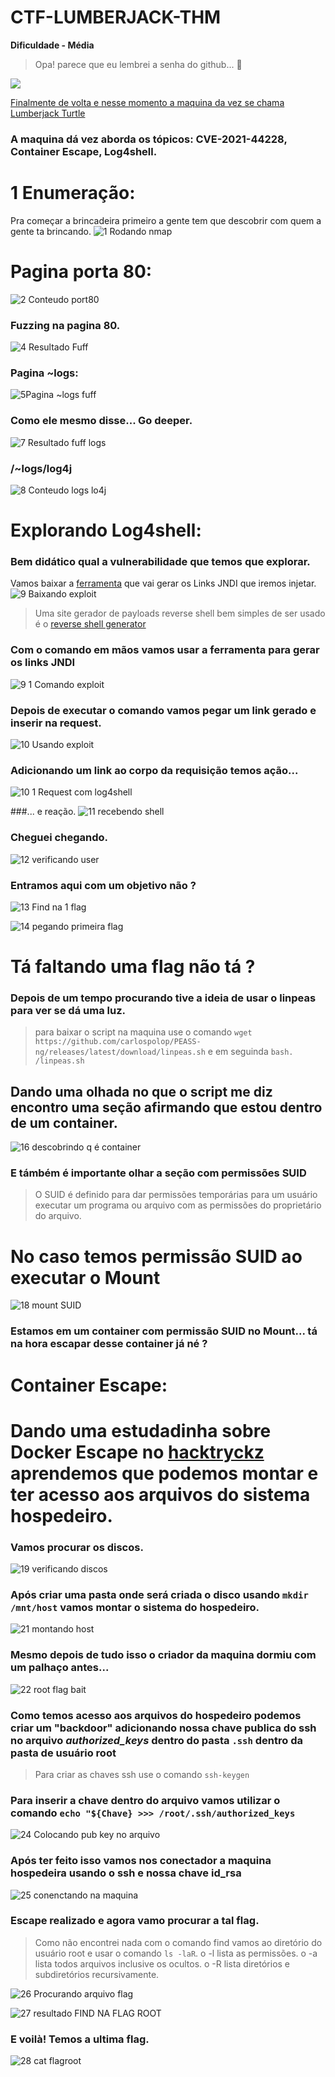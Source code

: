 # CTF-LUMBERJACK-THM
**Dificuldade - Média**

>Opa! parece que eu lembrei a senha do github... 🤥

<a href="https://tryhackme.com/room/lumberjackturtle"><img src="https://user-images.githubusercontent.com/32500664/161400606-1bf15aab-36be-4994-a601-e8c666be82c6.png">

Finalmente de volta e nesse momento a maquina da vez se chama [Lumberjack Turtle](https://tryhackme.com/room/lumberjackturtle)

<h3>A maquina dá vez aborda os tópicos: CVE-2021-44228, Container Escape, Log4shell.<h3>

# 1 Enumeração:
  Pra começar a brincadeira primeiro a gente tem que descobrir com quem a gente ta brincando.
  ![1 Rodando nmap](https://user-images.githubusercontent.com/32500664/161874493-28914374-937f-4b7a-9716-d2698b6aa2b0.png)

# Pagina porta 80:
  ![2 Conteudo port80](https://user-images.githubusercontent.com/32500664/161875415-fd2367df-c044-4192-b7a6-8094404f1994.png) 
### Fuzzing na pagina 80.
  ![4 Resultado Fuff](https://user-images.githubusercontent.com/32500664/161875603-644316a9-bc69-401f-950b-2638fbdc222f.png)
  
### Pagina ~logs:
  ![5Pagina ~logs fuff](https://user-images.githubusercontent.com/32500664/161876245-742657dc-2f27-4069-b59c-78aed984566d.png)
  
### Como ele mesmo disse... Go deeper.
  ![7 Resultado fuff logs](https://user-images.githubusercontent.com/32500664/161876392-1b576890-0bbd-44c7-97ec-05fbb3aa6d04.png)

### /~logs/log4j
  ![8 Conteudo logs lo4j](https://user-images.githubusercontent.com/32500664/161878823-026187ed-469f-4a58-83e4-1f4306911a48.png)

# Explorando Log4shell:
  
### Bem didático qual a vulnerabilidade que temos que explorar.
  Vamos baixar a [ferramenta](https://github.com/welk1n/JNDI-Injection-Exploit) que vai gerar os Links JNDI que iremos injetar.
  ![9 Baixando exploit](https://user-images.githubusercontent.com/32500664/161882105-bbff5bf7-2985-4b02-a2d2-2335e1f706e8.png)

>Uma site gerador de payloads reverse shell bem simples de ser usado é o [reverse shell generator](https://www.revshells.com)
  
### Com o comando em mãos vamos usar a ferramenta para gerar os links JNDI
  ![9 1 Comando exploit](https://user-images.githubusercontent.com/32500664/161884764-6037c6f9-98df-4161-95b7-9db349b79797.png)

  ### Depois de executar o comando vamos pegar um link gerado e inserir na request.
  ![10 Usando exploit](https://user-images.githubusercontent.com/32500664/161885374-9e864f3b-7e72-407f-99bc-e9436cebc180.png)
  
  ### Adicionando um link ao corpo da requisição temos ação...
  ![10 1 Request com log4shell](https://user-images.githubusercontent.com/32500664/161885389-e8e8e04f-3226-4229-a3e7-82777c6a74af.png)

  ###... e reação.
  ![11 recebendo shell](https://user-images.githubusercontent.com/32500664/162006254-d0cb090f-a2a5-4af3-bb1f-0d39ea7ddf3f.png)

  ### Cheguei chegando. 
  ![12 verificando user](https://user-images.githubusercontent.com/32500664/162014860-149567ca-7588-48cc-b18d-d9f8f7801eb8.png)
  
  ### Entramos aqui com um objetivo não ?
  ![13 Find na 1 flag](https://user-images.githubusercontent.com/32500664/162027118-017a73d1-d5e7-40f0-acc5-71ec1915ee20.png)
  
  ![14 pegando primeira flag](https://user-images.githubusercontent.com/32500664/162027152-1a6d4563-c6d4-4f2b-8582-34342b1a66bd.png)

# Tá faltando uma flag não tá ?
  ### Depois de um tempo procurando tive a ideia de usar o linpeas para ver se dá uma luz.
 > para baixar o script na maquina use o comando `wget https://github.com/carlospolop/PEASS-ng/releases/latest/download/linpeas.sh`  e em seguinda `bash. /linpeas.sh`

  ## Dando uma olhada no que o script me diz encontro uma seção afirmando que estou dentro de um container.
  ![16 descobrindo q é container](https://user-images.githubusercontent.com/32500664/162085746-a00cc933-1d63-4b2d-9177-55bb057e9d5a.png)
 
  ### E támbém é importante olhar a seção com permissões SUID
  >O SUID é definido para dar permissões temporárias para um usuário executar um programa ou arquivo com as permissões do proprietário do arquivo.
  
  # No caso temos permissão SUID ao executar o Mount
  ![18 mount SUID](https://user-images.githubusercontent.com/32500664/162086276-088cb595-82c0-4951-b76e-7e4228d21587.png)

### Estamos em um container com permissão SUID no Mount... tá na hora escapar desse container já né ?
  
  # Container Escape:
  
  # Dando uma estudadinha sobre Docker Escape no [hacktryckz](https://book.hacktricks.xyz/linux-unix/privilege-escalation/docker-breakout/docker-breakout-privilege-escalation#mounting-disk-poc1) aprendemos que podemos montar e ter acesso aos arquivos do sistema hospedeiro.
  
  ### Vamos procurar os discos.
  
  ![19 verificando discos](https://user-images.githubusercontent.com/32500664/162098227-4cd0ebf1-af4c-4d42-af8c-671d0d1a7fd7.png)

  ### Após criar uma pasta onde será criada o disco usando `mkdir /mnt/host` vamos montar o sistema do hospedeiro.
  
  ![21 montando host](https://user-images.githubusercontent.com/32500664/162098208-0bb75e0f-5662-4f3c-9556-13f0e241d760.png)

  ### Mesmo depois de tudo isso o criador da maquina dormiu com um palhaço antes...
  
  ![22 root flag bait](https://user-images.githubusercontent.com/32500664/162098189-e8863c1b-39dc-47cf-b831-efa0e99bb097.png)

  ### Como temos acesso aos arquivos do hospedeiro podemos criar um "backdoor" adicionando nossa chave publica do ssh no arquivo *authorized_keys* dentro do pasta `.ssh` dentro da pasta de usuário root
  
  > Para criar as chaves ssh use o comando `ssh-keygen`
  
  ### Para inserir a chave dentro do arquivo vamos utilizar o comando `echo "${Chave} >>> /root/.ssh/authorized_keys`
  
  ![24 Colocando pub key no arquivo](https://user-images.githubusercontent.com/32500664/162098173-1428dd16-2055-4e1c-8190-4d8c0730bce8.png)

  ### Após ter feito isso vamos nos conectador a maquina hospedeira usando o ssh e nossa chave id_rsa
  
  ![25 conenctando na maquina](https://user-images.githubusercontent.com/32500664/162098114-00ac3d02-20ef-4a35-9649-1bffe295e8ab.png)
  
  ### Escape realizado e agora vamo procurar a tal flag.
  >Como não encontrei nada com o comando find vamos ao diretório do usuário root e usar o comando `ls -laR`.
  > o -l lista as permissões.
  > o -a lista todos arquivos inclusive os ocultos.
  > o -R lista diretórios e subdiretórios recursivamente.
  
  ![26 Procurando arquivo flag](https://user-images.githubusercontent.com/32500664/162098076-e5d38954-061e-4d42-a23b-eae5d28d6a80.png)
  
  ![27 resultado FIND NA FLAG ROOT](https://user-images.githubusercontent.com/32500664/162098079-c8598efc-42aa-4df9-aab1-672a0048ecc9.jpg)

  ### E voilà! Temos a ultima flag.
  
  ![28 cat flagroot](https://user-images.githubusercontent.com/32500664/162098026-0d64f49e-0823-4268-b8cf-0f54d82bf305.jpg)

  
  
  
  
  
